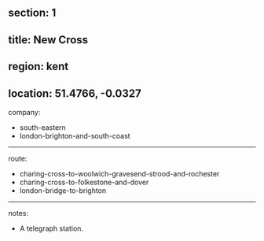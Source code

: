 section: 1
----
title: New Cross
----
region: kent
----
location: 51.4766, -0.0327
----
company:
- south-eastern
- london-brighton-and-south-coast
----
route:
- charing-cross-to-woolwich-gravesend-strood-and-rochester
- charing-cross-to-folkestone-and-dover
- london-bridge-to-brighton
----
notes:
- A telegraph station.
